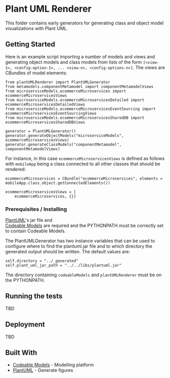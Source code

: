 # Plant UML Renderer

This folder contains early generators for generating class and object model visualizations
with Plant UML.

## Getting Started

Here is an example script importing a number of models and views and generating object models
and class models from lists of the form `[<view-1>, <config-option-1>, ... <view-n>, <config-options-n>]`. 
The views are CBundles of model elements:

```
from plantUMLRenderer import PlantUMLGenerator
from metamodels.componentMetamodel import componentMetamodelViews
from microserviceModels.ecommerceMicroservices import ecommerceMicroservicesViews
from microserviceModels.ecommerceMicroservicesDetailed import ecommerceMicroservicesDetailedViews
from microserviceModels.ecommerceMicroservicesEventSourcing import ecommerceMicroservicesEventSourcingViews
from microserviceModels.ecommerceMicroservicesSharedDB import ecommerceMicroservicesSharedDBViews

generator = PlantUMLGenerator()
generator.generateObjectModels("microserviceModels", ecommerceMicroservicesViews)
generator.generateClassModels("componentMetamodel", componentMetamodelViews)
```

For instance, in this case `ecommerceMicroservicesViews` is defined as follows with `mobileApp` being a
class connected to all other classes that should be rendered: 

```
ecommerceMicroservices = CBundle("ecommerceMicroservices", elements = mobileApp.class_object.getConnectedElements())

ecommerceMicroservicesViews = [
    ecommerceMicroservices, {}]
```

### Prerequisites / Installing

[PlantUML](http://plantuml.com/download)'s jar file and  
[Codeable Models](https://github.com/uzdun/CodeableModels/) 
are required and the PYTHONPATH must be correctly set to contain 
Codeable Models.

The PlantUMLGenerator has two instance variables that can be used to configure where to find
the plantuml.jar file and to which directory the generated output should be written. The
default values are:

```
self.directory = "../_generated"
self.plant_uml_jar_path = "../../libs/plantuml.jar"
```

The directory containing `codeableModels` and `plantUMLRenderer` must be on the PYTHONPATH.

## Running the tests

TBD

## Deployment

TBD

## Built With

* [Codeable Models](https://github.com/uzdun/CodeableModels/) - Modelling platform
* [PlantUML](http://plantuml.com/download) - Generate figures



